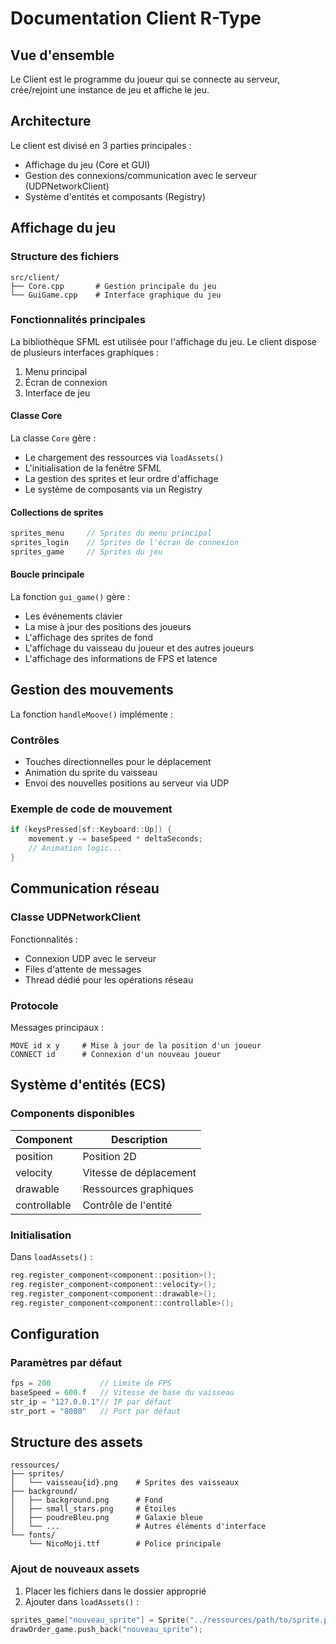 # Documentation Client R-Type

## Vue d'ensemble

Le Client est le programme du joueur qui se connecte au serveur, crée/rejoint une instance de jeu et affiche le jeu.

## Architecture

Le client est divisé en 3 parties principales :
- Affichage du jeu (Core et GUI)
- Gestion des connexions/communication avec le serveur (UDPNetworkClient)
- Système d'entités et composants (Registry)

## Affichage du jeu

### Structure des fichiers
```
src/client/
├── Core.cpp       # Gestion principale du jeu
└── GuiGame.cpp    # Interface graphique du jeu
```

### Fonctionnalités principales

La bibliothèque SFML est utilisée pour l'affichage du jeu. Le client dispose de plusieurs interfaces graphiques :
1. Menu principal
2. Écran de connexion 
3. Interface de jeu

#### Classe Core

La classe `Core` gère :
- Le chargement des ressources via `loadAssets()`
- L'initialisation de la fenêtre SFML
- La gestion des sprites et leur ordre d'affichage
- Le système de composants via un Registry

#### Collections de sprites

```cpp
sprites_menu     // Sprites du menu principal
sprites_login    // Sprites de l'écran de connexion  
sprites_game     // Sprites du jeu
```

#### Boucle principale

La fonction `gui_game()` gère :
- Les événements clavier
- La mise à jour des positions des joueurs
- L'affichage des sprites de fond
- L'affichage du vaisseau du joueur et des autres joueurs
- L'affichage des informations de FPS et latence

## Gestion des mouvements

La fonction `handleMoove()` implémente :

### Contrôles
- Touches directionnelles pour le déplacement
- Animation du sprite du vaisseau
- Envoi des nouvelles positions au serveur via UDP

### Exemple de code de mouvement
```cpp
if (keysPressed[sf::Keyboard::Up]) {
    movement.y -= baseSpeed * deltaSeconds;
    // Animation logic...
}
```

## Communication réseau 

### Classe UDPNetworkClient

Fonctionnalités :
- Connexion UDP avec le serveur
- Files d'attente de messages
- Thread dédié pour les opérations réseau

### Protocole

Messages principaux :
```
MOVE id x y     # Mise à jour de la position d'un joueur
CONNECT id      # Connexion d'un nouveau joueur
```

## Système d'entités (ECS)

### Components disponibles

| Component    | Description                |
|-------------|----------------------------|
| position    | Position 2D                |
| velocity    | Vitesse de déplacement     |
| drawable    | Ressources graphiques      |
| controllable| Contrôle de l'entité       |

### Initialisation

Dans `loadAssets()` :
```cpp
reg.register_component<component::position>();
reg.register_component<component::velocity>();
reg.register_component<component::drawable>();
reg.register_component<component::controllable>();
```

## Configuration

### Paramètres par défaut
```cpp
fps = 200           // Limite de FPS
baseSpeed = 600.f   // Vitesse de base du vaisseau
str_ip = "127.0.0.1"// IP par défaut
str_port = "8080"   // Port par défaut
```

## Structure des assets

```
ressources/
├── sprites/
│   └── vaisseau{id}.png    # Sprites des vaisseaux
├── background/
│   ├── background.png      # Fond
│   ├── small_stars.png     # Étoiles
│   ├── poudreBleu.png      # Galaxie bleue
│   └── ...                 # Autres éléments d'interface
└── fonts/
    └── NicoMoji.ttf        # Police principale
```

### Ajout de nouveaux assets

1. Placer les fichiers dans le dossier approprié
2. Ajouter dans `loadAssets()` :
```cpp
sprites_game["nouveau_sprite"] = Sprite("../ressources/path/to/sprite.png", true);
drawOrder_game.push_back("nouveau_sprite");
```
